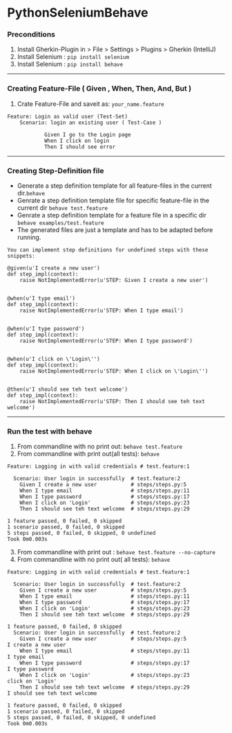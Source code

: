 # PythonSeleniumBehave

### Preconditions

1. Install Gherkin-Plugin in > File > Settings > Plugins > Gherkin (IntelliJ)
2. Install Selenium : ``pip install selenium``
3. Install Selenium : ``pip install behave``
----
###  Creating Feature-File ( Given , When, Then, And, But )

1. Crate Feature-File and saveit as:  `your_name.feature`

```
Feature: Login as valid user (Test-Set)
    Scenario: login an existing user ( Test-Case )
        
            Given I go to the Login page
            When I click on login 
            Then I should see error
```
----

### Creating Step-Definition file 

- Generate a step definition template for all feature-files in the current dir.``behave``
- Genrate a step definition template file for specific feature-file in the current dir ``behave test.feature``
- Genrate a step definition template for a feature file in a specific dir ``behave examples/test.feature``
- The generated files are just a template and has to be adapted before running.

```
You can implement step definitions for undefined steps with these snippets:

@given(u'I create a new user')
def step_impl(context):
    raise NotImplementedError(u'STEP: Given I create a new user')


@when(u'I type email')
def step_impl(context):
    raise NotImplementedError(u'STEP: When I type email')


@when(u'I type password')
def step_impl(context):
    raise NotImplementedError(u'STEP: When I type password')


@when(u'I click on \'Login\'')
def step_impl(context):
    raise NotImplementedError(u'STEP: When I click on \'Login\'')


@then(u'I should see teh text welcome')
def step_impl(context):
    raise NotImplementedError(u'STEP: Then I should see teh text welcome')

```

----

### Run the test with behave

1. From commandline with no print out: ``behave test.feature``
2. From commandline with print out(all tests): ``behave``

```
Feature: Logging in with valid credentials # test.feature:1

  Scenario: User login in successfully  # test.feature:2
    Given I create a new user           # steps/steps.py:5
    When I type email                   # steps/steps.py:11
    When I type password                # steps/steps.py:17
    When I click on 'Login'             # steps/steps.py:23
    Then I should see teh text welcome  # steps/steps.py:29

1 feature passed, 0 failed, 0 skipped
1 scenario passed, 0 failed, 0 skipped
5 steps passed, 0 failed, 0 skipped, 0 undefined
Took 0m0.003s

```

3. From commandline with print out : ``behave test.feature --no-capture``
4. From commandline with no print out( all tests): ``behave``


```
Feature: Logging in with valid credentials # test.feature:1

  Scenario: User login in successfully  # test.feature:2
    Given I create a new user           # steps/steps.py:5
    When I type email                   # steps/steps.py:11
    When I type password                # steps/steps.py:17
    When I click on 'Login'             # steps/steps.py:23
    Then I should see teh text welcome  # steps/steps.py:29

1 feature passed, 0 failed, 0 skipped
  Scenario: User login in successfully  # test.feature:2
    Given I create a new user           # steps/steps.py:5
I create a new user
    When I type email                   # steps/steps.py:11
I type email
    When I type password                # steps/steps.py:17
I type password
    When I click on 'Login'             # steps/steps.py:23
click on 'Login'
    Then I should see teh text welcome  # steps/steps.py:29
I should see teh text welcome

1 feature passed, 0 failed, 0 skipped
1 scenario passed, 0 failed, 0 skipped
5 steps passed, 0 failed, 0 skipped, 0 undefined
Took 0m0.003s

````


